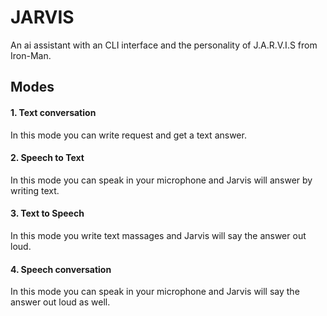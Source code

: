 # JARVIS
An ai assistant with an CLI interface and the personality of J.A.R.V.I.S from Iron-Man.

## Modes

#### 1. Text conversation
In this mode you can write request and get a text answer.

#### 2. Speech to Text
In this mode you can speak in your microphone and Jarvis will answer by writing text.

#### 3. Text to Speech
In this mode you write text massages and Jarvis will say the answer out loud.

#### 4. Speech conversation
In this mode you can speak in your microphone and Jarvis will say the answer out loud as well.